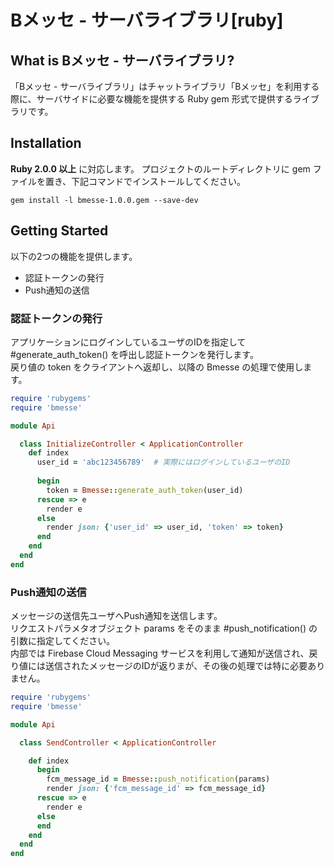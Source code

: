 # Bメッセ - サーバライブラリ[ruby]

## What is Bメッセ - サーバライブラリ?

「Bメッセ - サーバライブラリ」はチャットライブラリ「Bメッセ」を利用する際に、サーバサイドに必要な機能を提供する Ruby gem 形式で提供するライブラリです。

## Installation

**Ruby 2.0.0 以上** に対応します。 プロジェクトのルートディレクトリに gem ファイルを置き、下記コマンドでインストールしてください。

    gem install -l bmesse-1.0.0.gem --save-dev

## Getting Started

以下の2つの機能を提供します。

- 認証トークンの発行
- Push通知の送信

### 認証トークンの発行

アプリケーションにログインしているユーザのIDを指定して #generate_auth_token() を呼出し認証トークンを発行します。  
戻り値の token をクライアントへ返却し、以降の Bmesse の処理で使用します。

```ruby
require 'rubygems'
require 'bmesse'

module Api

  class InitializeController < ApplicationController
    def index
      user_id = 'abc123456789'  # 実際にはログインしているユーザのID
      
      begin
        token = Bmesse::generate_auth_token(user_id)
      rescue => e
        render e
      else
        render json: {'user_id' => user_id, 'token' => token}
      end
    end
  end
end
```

### Push通知の送信

メッセージの送信先ユーザへPush通知を送信します。  
リクエストパラメタオブジェクト params をそのまま #push_notification() の引数に指定してください。  
内部では Firebase Cloud Messaging サービスを利用して通知が送信され、戻り値には送信されたメッセージのIDが返りまが、その後の処理では特に必要ありません。

```ruby
require 'rubygems'
require 'bmesse'

module Api

  class SendController < ApplicationController

    def index
      begin
        fcm_message_id = Bmesse::push_notification(params)
        render json: {'fcm_message_id' => fcm_message_id}
      rescue => e
        render e
      else
      end
    end
  end
end
```
